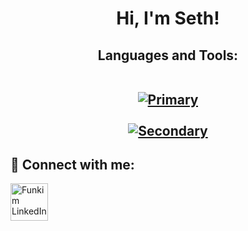 <h1 align="center">Hi, I'm Seth! <br/>
<h2 align="center"> Languages and Tools:<br/>
<br/>
  
[![Primary](https://skillicons.dev/icons?i=html,css,js,ts,react,next)](https://skillicons.dev) <br/>
<br/>
[![Secondary](https://skillicons.dev/icons?i=git,htmx,vitest,webpack,linux,vim,vscode,figma)](https://skillicons.dev)

<h2 align= "left"> 🤳 Connect with me:</h2>

[<img align="center" alt="Funkim LinkedIn" width="60px" src="https://skillicons.dev/icons?i=linkedin" />][linkedin]



[linkedin]: https://www.linkedin.com/in/seth-case/

<!--
Here are some ideas to get you started:

- 🔭 I’m currently working on ...
- 🌱 I’m currently learning ...
- 👯 I’m looking to collaborate on ...
- 🤔 I’m looking for help with ...
- 💬 Ask me about ...
- 📫 How to reach me: ...
- 😄 Pronouns: ...
- ⚡ Fun fact: ...
-->
